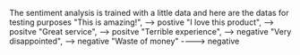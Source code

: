 The sentiment analysis is trained with a little data and here are the datas for testing purposes
    "This is amazing!",  --> postive
    "I love this product", --> positve
    "Great service", --> positve
    "Terrible experience", --> negative
    "Very disappointed", --> negative
    "Waste of money"   ----> negative
